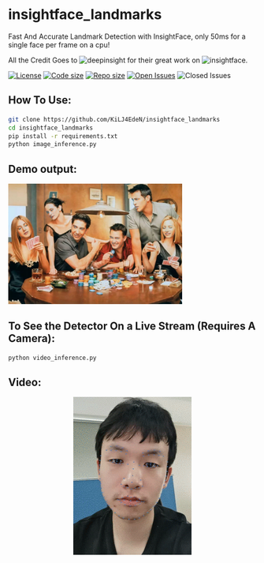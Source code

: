 # insightface_landmarks
Fast And Accurate Landmark Detection with InsightFace, only 50ms for a single face per frame on a cpu!

All the Credit Goes to ![deepinsight](https://github.com/deepinsight) for their great work on ![insightface](https://github.com/deepinsight/insightface).

[![License](https://img.shields.io/github/license/KiLJ4EdeN/insightface_landmarks)](https://img.shields.io/github/license/KiLJ4EdeN/insightface_landmarks) [![Code size](https://img.shields.io/github/languages/code-size/KiLJ4EdeN/insightface_landmarks)](https://img.shields.io/github/languages/code-size/KiLJ4EdeN/insightface_landmarks) [![Repo size](https://img.shields.io/github/repo-size/KiLJ4EdeN/insightface_landmarks)](https://img.shields.io/github/repo-size/KiLJ4EdeN/insightface_landmarks) [![Open Issues](https://img.shields.io/github/issues/KiLJ4EdeN/insightface_landmarks)](https://img.shields.io/github/issues/KiLJ4EdeN/insightface_landmarks)
![Closed Issues](https://img.shields.io/github/issues-closed/KiLJ4EdeN/insightface_landmarks)


## How To Use:
```bash
git clone https://github.com/KiLJ4EdeN/insightface_landmarks
cd insightface_landmarks
pip install -r requirements.txt
python image_inference.py
```

## Demo output:
<img src="https://github.com/KiLJ4EdeN/insightface_landmarks/blob/main/test_out.jpg" width="70%" height="70%" />


## To See the Detector On a Live Stream (Requires A Camera):
```bash
python video_inference.py
```

## Video:
<div align="center">
	<img src="https://github.com/nttstar/insightface-resources/blob/master/alignment/images/C_jiaguo.gif" alt="videovis" width="240">
</div>

